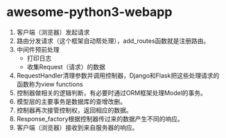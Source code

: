 # awesome-python3-webapp


1. 客户端（浏览器）发起请求
2. 路由分发请求（这个框架自动帮处理），add_routes函数就是注册路由。
3. 中间件预前处理
   - 打印日志
   - 收集Request（请求）的数据
4. RequestHandler清理参数并调用控制器，Django和Flask把这些处理请求的函数称为view functions
5. 控制器做相关的逻辑判断，有必要时通过ORM框架处理Model的事务。
6. 模型层的主要事务是数据库的查增改删。
7. 控制器再次接管控制权，返回相应的数据。
8. Response_factory根据控制器传过来的数据产生不同的响应。
9. 客户端（浏览器）接收到来自服务器的响应。

